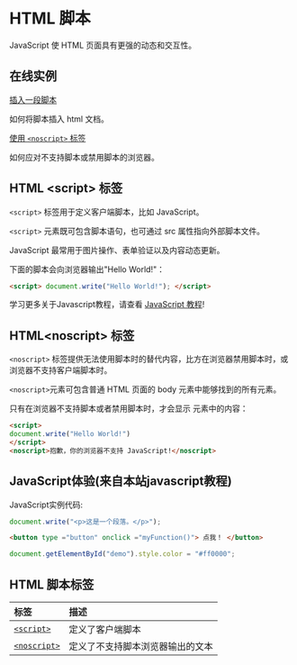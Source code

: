 # HTML 脚本

JavaScript 使 HTML 页面具有更强的动态和交互性。

## 在线实例

<a target="_blank" href="../run/run.html#filename=html_script">插入一段脚本</a>

如何将脚本插入 html 文档。

<a target="_blank" href="../run/run.html#filename=html_noscript">使用 `<noscript>`  标签</a>

如何应对不支持脚本或禁用脚本的浏览器。

## HTML &lt;script&gt; 标签

`<script>` 标签用于定义客户端脚本，比如 JavaScript。

`<script>` 元素既可包含脚本语句，也可通过 src 属性指向外部脚本文件。

JavaScript 最常用于图片操作、表单验证以及内容动态更新。

下面的脚本会向浏览器输出"Hello World!"：

<!--sec data-title="实例" data-filename="html_script" ces-->
```html
<script> document.write("Hello World!"); </script>
```
<!--endsec-->

学习更多关于Javascript教程，请查看 [JavaScript 教程](../js/js-tutorial.md "JavaScript 教程")!

## HTML&lt;noscript&gt; 标签

`<noscript>` 标签提供无法使用脚本时的替代内容，比方在浏览器禁用脚本时，或浏览器不支持客户端脚本时。

`<noscript>`元素可包含普通 HTML 页面的 body 元素中能够找到的所有元素。

只有在浏览器不支持脚本或者禁用脚本时，才会显示 <noscript>  元素中的内容：

<!--sec data-title="实例" data-filename="html_noscript" ces-->
```html
<script>
document.write("Hello World!")
</script>
<noscript>抱歉，你的浏览器不支持 JavaScript!</noscript>
```
<!--endsec-->

## JavaScript体验(来自本站javascript教程)

JavaScript实例代码:

<!--sec data-title="JavaScript可以直接在HTML输出" data-filename="js_intro_document_write" ces-->
```javascript
document.write("<p>这是一个段落。</p>");
```
<!--endsec-->

<!--sec data-title="JavaScript事件响应" data-filename="js_intro_event" ces-->
```html
<button type ="button" onclick ="myFunction()"> 点我！ </button>
```
<!--endsec-->

<!--sec data-title="JavaScript处理 HTML 样式" data-filename="js_intro_style" ces-->
```javascript
document.getElementById("demo").style.color = "#ff0000";
```
<!--endsec-->

## HTML 脚本标签

| 标签 | 描述 |
| :------------  | :------------ |
| [`<script>`](../tags/tag-script.md "<script>") | 定义了客户端脚本 |
| [`<noscript>`](../tags/tag-noscript.md "<noscript>") | 定义了不支持脚本浏览器输出的文本 |

